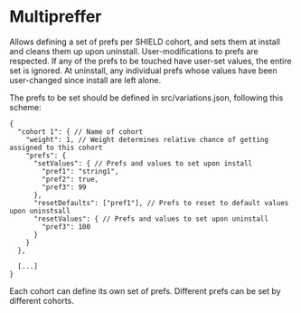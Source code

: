 # Multipreffer

Allows defining a set of prefs per SHIELD cohort, and sets them at install and cleans them up upon uninstall.
User-modifications to prefs are respected. If any of the prefs to be touched have user-set values, the entire set is ignored.
At uninstall, any individual prefs whose values have been user-changed since install are left alone.

The prefs to be set should be defined in src/variations.json, following this scheme:

```
{
  "cohort 1": { // Name of cohort
    "weight": 1, // Weight determines relative chance of getting assigned to this cohort
    "prefs": {
      "setValues": { // Prefs and values to set upon install
        "pref1": "string1",
        "pref2": true,
        "pref3": 99
      },
      "resetDefaults": ["pref1"], // Prefs to reset to default values upon uninstsall
      "resetValues": { // Prefs and values to set upon uninstall
        "pref3": 100
      }
    }
  },

  [...]
}
```

Each cohort can define its own set of prefs. Different prefs can be set by different cohorts.
